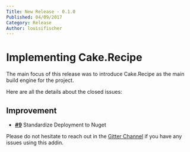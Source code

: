 ```yaml
---
Title: New Release - 0.1.0
Published: 04/09/2017
Category: Release
Author: louisifischer
---
```


# Implementing Cake.Recipe

The main focus of this release was to introduce Cake.Recipe as the main build engine for the project. 

Here are all the details about the closed issues:

## Improvement

- [__#9__](https://github.com/louisfischer/Cake.EntityFramework/issues/9) Standardize Deployment to Nuget

Please do not hesitate to reach out in the [Gitter Channel](https://gitter.im/cake-contrib/Lobby) if you have any issues using this addin.
